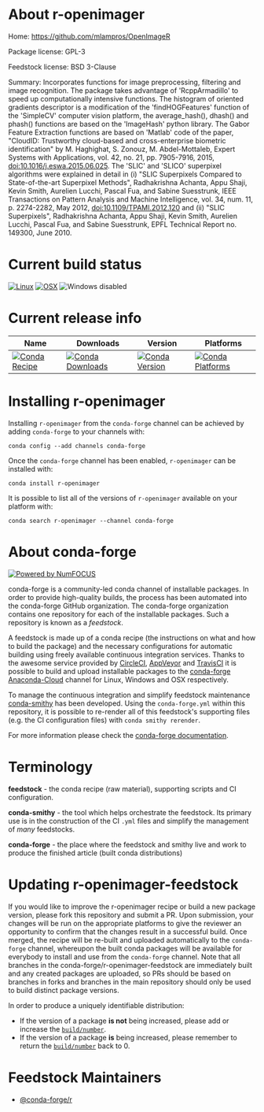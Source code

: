 <!--
# -*- mode: jinja -*-
-->

About r-openimager
==================

Home: https://github.com/mlampros/OpenImageR

Package license: GPL-3

Feedstock license: BSD 3-Clause

Summary: Incorporates functions for image preprocessing, filtering and image recognition. The package takes advantage of 'RcppArmadillo' to speed up computationally intensive functions. The histogram of oriented gradients descriptor is a modification of the 'findHOGFeatures' function of the 'SimpleCV' computer vision platform, the average_hash(), dhash() and phash() functions are based on the 'ImageHash' python library. The Gabor Feature Extraction functions are based on 'Matlab' code of the paper, "CloudID: Trustworthy cloud-based and cross-enterprise biometric identification" by M. Haghighat, S. Zonouz, M. Abdel-Mottaleb, Expert Systems with Applications, vol. 42, no. 21, pp. 7905-7916, 2015, <doi:10.1016/j.eswa.2015.06.025>. The 'SLIC' and 'SLICO' superpixel algorithms were explained in detail in (i) "SLIC Superpixels Compared to State-of-the-art Superpixel Methods", Radhakrishna Achanta, Appu Shaji, Kevin Smith, Aurelien Lucchi, Pascal Fua, and Sabine Suesstrunk, IEEE Transactions on Pattern Analysis and Machine Intelligence, vol. 34, num. 11, p. 2274-2282, May 2012, <doi:10.1109/TPAMI.2012.120> and (ii) "SLIC Superpixels", Radhakrishna Achanta, Appu Shaji, Kevin Smith, Aurelien Lucchi, Pascal Fua, and Sabine Suesstrunk, EPFL Technical Report no. 149300, June 2010.



Current build status
====================

[![Linux](https://img.shields.io/circleci/project/github/conda-forge/r-openimager-feedstock/master.svg?label=Linux)](https://circleci.com/gh/conda-forge/r-openimager-feedstock)
[![OSX](https://img.shields.io/travis/conda-forge/r-openimager-feedstock/master.svg?label=macOS)](https://travis-ci.org/conda-forge/r-openimager-feedstock)
![Windows disabled](https://img.shields.io/badge/Windows-disabled-lightgrey.svg)

Current release info
====================

| Name | Downloads | Version | Platforms |
| --- | --- | --- | --- |
| [![Conda Recipe](https://img.shields.io/badge/recipe-r--openimager-green.svg)](https://anaconda.org/conda-forge/r-openimager) | [![Conda Downloads](https://img.shields.io/conda/dn/conda-forge/r-openimager.svg)](https://anaconda.org/conda-forge/r-openimager) | [![Conda Version](https://img.shields.io/conda/vn/conda-forge/r-openimager.svg)](https://anaconda.org/conda-forge/r-openimager) | [![Conda Platforms](https://img.shields.io/conda/pn/conda-forge/r-openimager.svg)](https://anaconda.org/conda-forge/r-openimager) |

Installing r-openimager
=======================

Installing `r-openimager` from the `conda-forge` channel can be achieved by adding `conda-forge` to your channels with:

```
conda config --add channels conda-forge
```

Once the `conda-forge` channel has been enabled, `r-openimager` can be installed with:

```
conda install r-openimager
```

It is possible to list all of the versions of `r-openimager` available on your platform with:

```
conda search r-openimager --channel conda-forge
```


About conda-forge
=================

[![Powered by NumFOCUS](https://img.shields.io/badge/powered%20by-NumFOCUS-orange.svg?style=flat&colorA=E1523D&colorB=007D8A)](http://numfocus.org)

conda-forge is a community-led conda channel of installable packages.
In order to provide high-quality builds, the process has been automated into the
conda-forge GitHub organization. The conda-forge organization contains one repository
for each of the installable packages. Such a repository is known as a *feedstock*.

A feedstock is made up of a conda recipe (the instructions on what and how to build
the package) and the necessary configurations for automatic building using freely
available continuous integration services. Thanks to the awesome service provided by
[CircleCI](https://circleci.com/), [AppVeyor](https://www.appveyor.com/)
and [TravisCI](https://travis-ci.org/) it is possible to build and upload installable
packages to the [conda-forge](https://anaconda.org/conda-forge)
[Anaconda-Cloud](https://anaconda.org/) channel for Linux, Windows and OSX respectively.

To manage the continuous integration and simplify feedstock maintenance
[conda-smithy](https://github.com/conda-forge/conda-smithy) has been developed.
Using the ``conda-forge.yml`` within this repository, it is possible to re-render all of
this feedstock's supporting files (e.g. the CI configuration files) with ``conda smithy rerender``.

For more information please check the [conda-forge documentation](https://conda-forge.org/docs/).

Terminology
===========

**feedstock** - the conda recipe (raw material), supporting scripts and CI configuration.

**conda-smithy** - the tool which helps orchestrate the feedstock.
                   Its primary use is in the construction of the CI ``.yml`` files
                   and simplify the management of *many* feedstocks.

**conda-forge** - the place where the feedstock and smithy live and work to
                  produce the finished article (built conda distributions)


Updating r-openimager-feedstock
===============================

If you would like to improve the r-openimager recipe or build a new
package version, please fork this repository and submit a PR. Upon submission,
your changes will be run on the appropriate platforms to give the reviewer an
opportunity to confirm that the changes result in a successful build. Once
merged, the recipe will be re-built and uploaded automatically to the
`conda-forge` channel, whereupon the built conda packages will be available for
everybody to install and use from the `conda-forge` channel.
Note that all branches in the conda-forge/r-openimager-feedstock are
immediately built and any created packages are uploaded, so PRs should be based
on branches in forks and branches in the main repository should only be used to
build distinct package versions.

In order to produce a uniquely identifiable distribution:
 * If the version of a package **is not** being increased, please add or increase
   the [``build/number``](https://conda.io/docs/user-guide/tasks/build-packages/define-metadata.html#build-number-and-string).
 * If the version of a package **is** being increased, please remember to return
   the [``build/number``](https://conda.io/docs/user-guide/tasks/build-packages/define-metadata.html#build-number-and-string)
   back to 0.

Feedstock Maintainers
=====================

* [@conda-forge/r](https://github.com/conda-forge/r/)

